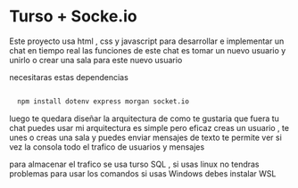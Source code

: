 <h1> Turso + Socke.io </h1>

Este proyecto usa html , css y javascript para desarrollar e implementar un chat en tiempo real
las funciones de este chat es tomar un nuevo usuario y unirlo o crear una sala para este nuevo usuario

necesitaras estas dependencias 
```bash

  npm install dotenv express morgan socket.io

```

luego te quedara diseñar la arquitectura de como te gustaria que fuera tu chat puedes usar mi arquitectura es simple pero eficaz
creas un usuario , te unes o creas una sala y puedes enviar mensajes de texto
te permite ver si vez la consola todo el trafico de usuarios y mensajes

para almacenar el trafico se usa turso SQL , si usas linux no tendras problemas para usar los comandos
si usas Windows debes instalar WSL

